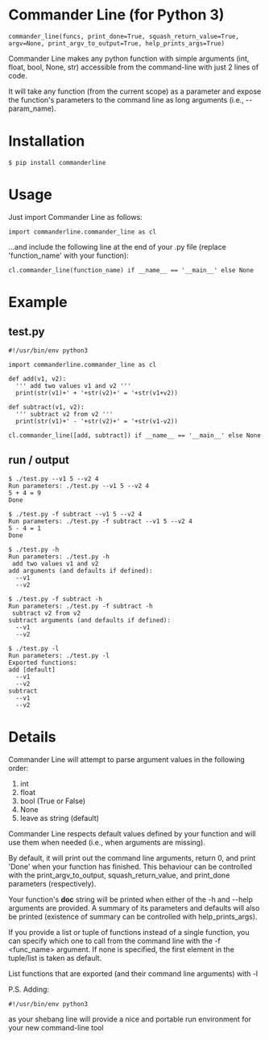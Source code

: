 # Commander Line (for Python 3)
	commander_line(funcs, print_done=True, squash_return_value=True, argv=None, print_argv_to_output=True, help_prints_args=True)

Commander Line makes any python function with simple arguments (int, float, bool, None, str) accessible from the command-line with just 2 lines of code.

It will take any function (from the current scope) as a parameter and expose the function's parameters to the command line as long arguments (i.e., --param_name).

# Installation
	
	$ pip install commanderline

# Usage

Just import Commander Line as follows:

	import commanderline.commander_line as cl

...and include the following line at the end of your .py file (replace 'function_name' with your function):

	cl.commander_line(function_name) if __name__ == '__main__' else None

# Example

## test.py 

	#!/usr/bin/env python3
	
	import commanderline.commander_line as cl

	def add(v1, v2):
	  ''' add two values v1 and v2 '''
	  print(str(v1)+' + '+str(v2)+' = '+str(v1+v2))

	def subtract(v1, v2):
	  ''' subtract v2 from v2 '''
	  print(str(v1)+' - '+str(v2)+' = '+str(v1-v2))

	cl.commander_line([add, subtract]) if __name__ == '__main__' else None	

## run / output

	$ ./test.py --v1 5 --v2 4
	Run parameters: ./test.py --v1 5 --v2 4
	5 + 4 = 9
	Done

	$ ./test.py -f subtract --v1 5 --v2 4
	Run parameters: ./test.py -f subtract --v1 5 --v2 4
	5 - 4 = 1
	Done

	$ ./test.py -h
	Run parameters: ./test.py -h
	 add two values v1 and v2
	add arguments (and defaults if defined):
	  --v1
	  --v2

	$ ./test.py -f subtract -h
	Run parameters: ./test.py -f subtract -h
	 subtract v2 from v2
	subtract arguments (and defaults if defined):
	  --v1
	  --v2

	$ ./test.py -l
	Run parameters: ./test.py -l
	Exported functions:
	add [default]
	  --v1
	  --v2
	subtract
	  --v1
	  --v2

# Details

Commander Line will attempt to parse argument values in the following order:

1. int
2. float
3. bool (True or False)
4. None
5. leave as string (default)

Commander Line respects default values defined by your function and will use them when needed (i.e., when arguments are missing).

By default, it will print out the command line arguments, return 0, and print 'Done' when your function has finished. This behaviour can be controlled with the print_argv_to_output, squash_return_value, and print_done parameters (respectively).

Your function's __doc__ string will be printed when either of the -h and --help arguments are provided. A summary of its parameters and defaults will also be printed (existence of summary can be controlled with help_prints_args).

If you provide a list or tuple of functions instead of a single function, you can specify which one to call from the command line with the -f <func_name> argument. If none is specified, the first element in the tuple/list is taken as default.

List functions that are exported (and their command line arguments) with -l

P.S. Adding: 

	#!/usr/bin/env python3

as your shebang line will provide a nice and portable run environment for your new command-line tool
	
